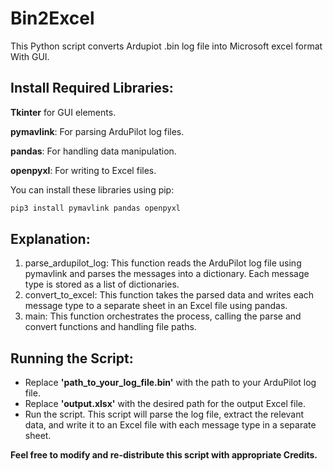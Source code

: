# Bin2Excel
This Python script converts Ardupiot .bin log file into Microsoft excel format With GUI.

## Install Required Libraries:
**Tkinter** for GUI elements.

**pymavlink**: For parsing ArduPilot log files.

**pandas**: For handling data manipulation.

**openpyxl**: For writing to Excel files.

You can install these libraries using pip:
``` C++
pip3 install pymavlink pandas openpyxl
```

## Explanation:
1. parse_ardupilot_log: This function reads the ArduPilot log file using pymavlink and parses the messages into a dictionary. Each message type is stored as a list of dictionaries.
2. convert_to_excel: This function takes the parsed data and writes each message type to a separate sheet in an Excel file using pandas.
3. main: This function orchestrates the process, calling the parse and convert functions and handling file paths.
## Running the Script:
- Replace **'path_to_your_log_file.bin'** with the path to your ArduPilot log file.
- Replace **'output.xlsx'** with the desired path for the output Excel file.
- Run the script.
This script will parse the log file, extract the relevant data, and write it to an Excel file with each message type in a separate sheet.

**Feel free to modify and re-distribute this script with appropriate Credits.**

